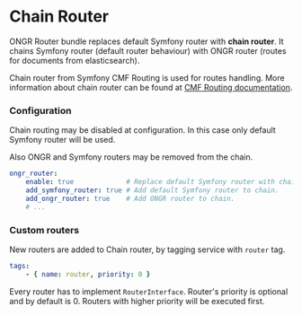 # Chain Router

ONGR Router bundle replaces default Symfony router with **chain router**. It chains Symfony router (default router behaviour) with ONGR router (routes for documents from elasticsearch).

Chain router from Symfony CMF Routing is used for routes handling. More information about chain router can be found at [CMF Routing documentation](http://symfony.com/doc/current/cmf/components/routing/index.html).

### Configuration

Chain routing may be disabled at configuration. In this case only default Symfony router will be used.

Also ONGR and Symfony routers may be removed from the chain.

```yaml
ongr_router:
    enable: true             # Replace default Symfony router with chain router.
    add_symfony_router: true # Add default Symfony router to chain.
    add_ongr_router: true    # Add ONGR router to chain.
    # ...
```

### Custom routers

New routers are added to Chain router, by tagging service with `router` tag.
```yaml
tags:
    - { name: router, priority: 0 }
```

Every router has to implement `RouterInterface`.
Router's priority is optional and by default is 0. Routers with higher priority will be executed first.
